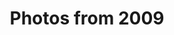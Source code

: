 ---
layout: photo_set
title: Photos from 2009
permalink: /photography/2009/

photos:
    set: 2009
---